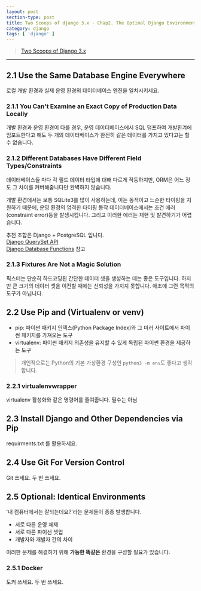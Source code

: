 ```yaml
---
layout: post
section-type: post
title: Two Scoops of django 3.x - Chap2. The Optimal Django Environment Setup
category: django
tags: [ 'django' ]
---
```


> [Two Scoops of Django 3.x](https://www.feldroy.com/books/two-scoops-of-django-3-x)

---

## 2.1 Use the Same Database Engine Everywhere

로컬 개발 환경과 실제 운영 환경의 데이터베이스 엔진을 일치시키세요.

### 2.1.1 You Can't Examine an Exact Copy of Production Data Locally

개발 환경과 운영 환경이 다를 경우, 운영 데이터베이스에서 SQL 덤프하여 개발환겨에 임포트한다고 해도 두 개의 데이터베이스가 완전히 같은 데이터를 가지고 있다고는 할 수 없습니다.

### 2.1.2 Different Databases Have Different Field Types/Constraints

데이터베이스들 마다 각 필드 데이터 타입에 대해 다르게 작동하지만, ORM은 어느 정도 그 차이를 커버해줍니다만 완벽하지 않습니다.  

개발 환경에서는 보통 SQLite3를 많이 사용하는데, 이는 동적이고 느슨한 타이핑을 지원하기 때문에, 운영 환경의 엄격한 타이핑 동작 데이터베이스에서는 조건 에러(constraint error)등을 발생시킵니다. 그리고 이러한 에러는 재현 및 발견하기가 어렵습니다.  

추천 조합은 Django + PostgreSQL 입니다.  
[Django QuerySet API](https://kimdoky.github.io/django/2020/02/03/django-queryset-api/)  
[Django Database Functions](https://kimdoky.github.io/django/2020/01/31/django-db-functions/) 참고

### 2.1.3 Fixtures Are Not a Magic Solution

픽스터는 단순히 하드코딩된 간단한 데이터 셋을 생성하는 데는 좋은 도구입니다. 하지만 큰 크기의 데이터 셋을 이전할 때에는 신뢰성을 가지지 못합니다. 애초에 그런 목적의 도구가 아닙니다.

## 2.2 Use Pip and (Virtualenv or venv)

- pip: 파이썬 패키지 인덱스(Python Package Index)와 그 미러 사이트에서 파이썬 패키지를 가져오는 도구
- virtualenv: 파이썬 패키지 의존성을 유지할 수 있게 독립된 파이썬 환경을 제공하는 도구

> 개인적으로는 Python의 기본 가상환경 구성인 `python3 -m env`도 좋다고 생각합니다.

### 2.2.1 virtualenvwrapper

virtualenv 활성화와 같은 명령어를 줄여줍니다. 필수는 아님

## 2.3 Install Django and Other Dependencies via Pip

requirments.txt 를 활용하세요.

## 2.4 Use Git For Version Control

Git 쓰세요. 두 번 쓰세요.

## 2.5 Optional: Identical Environments

'내 컴퓨터에서는 잘되는데요?'라는 문제들이 종종 발생합니다. 

- 서로 다른 운영 체제
- 서로 다른 파이선 셋업
- 개발자와 개발자 간의 차이

이러한 문제를 해결하기 위해 **가능한 똑같은** 환경을 구성할 필요가 있습니다.

### 2.5.1 Docker

도커 쓰세요. 두 번 쓰세요.
